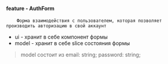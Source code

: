 #### feature - AuthForm

```
    Форма взаимодействия с пользователем, которая позволяет производить авторизацию в свой аккаунт
```

* ui - хранит в себе компонент формы
* model - хранит в себе slice состояния формы
> model состоит из email: string; password: string;